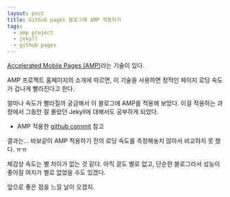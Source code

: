 ```yaml
---
layout: post
title: Github pages 블로그에 AMP 적용하기
tags:
  - amp project
  - jekyll
  - github pages
---
```

[Accelerated Mobile Pages (AMP)](https://www.ampproject.org/)라는 기술이 있다.
<amp-img src="/img/logo-amp-blue.svg" width="175" height="60"></amp-img>

AMP 프로젝트 홈페이지의 소개에 따르면, 이 기술을 사용하면 정적인 페이지 로딩 속도가 겁나게 빨라진다고 한다.

얼마나 속도가 빨라질까 궁금해서 이 블로그에 AMP를 적용해 보았다.
이걸 적용하는 과정에서 그동안 잘 몰랐던 Jekyll에 대해서도 공부하게 되었다.

* AMP 적용한 [github commit](https://github.com/hello-sangwon/hello-sangwon.github.io/commit/70fcd1343286608b7deb755a820cd3f23cdc6a8f) 참고

결과는...
바보같이 AMP 적용하기 전의 로딩 속도를 측정해놓지 않아서 비교하지 못 했다. ㅠㅠ

체감상 속도는 별 차이가 없는 것 같다. 아직 글도 별로 없고, 단순한 블로그라서 성능이 좋아질 여지가 별로 없었을 수도 있겠다.

앞으로 좋은 점을 느낄 날이 오겠지.
